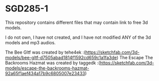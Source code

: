 # SGD285-1
This repository contains different files that may contain link to free 3d models.

I do not own, I have not created, and I have not modified ANY of the 3d models and mp3 audios.

The Bee Gltf was created by tehe4ek :(https://sketchfab.com/3d-models/bee-gltf-d7505abad1814f1592cd659c1a1fa3de)
The Escape The Backrooms Hazmat was created by taggedk :(https://sketchfab.com/3d-models/escape-the-backrooms-hazmat-92a65f1aef434a17b9c6805007e23433)
